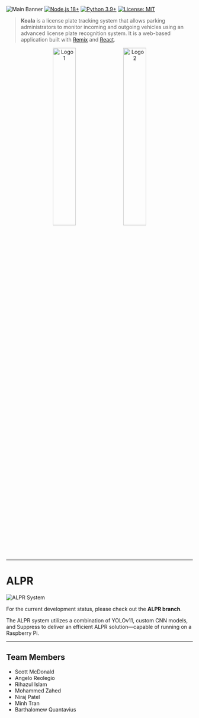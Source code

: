![Main Banner](https://github.com/user-attachments/assets/436f9f74-d78f-4633-a9fe-b0bf4a70b03e)
[![Node.js 18+](https://img.shields.io/badge/node-18%2B-brightgreen.svg)](https://nodejs.org/)
[![Python 3.9+](https://img.shields.io/badge/python-3.9%2B-blue.svg)](https://python.org/)
[![License: MIT](https://img.shields.io/badge/License-MIT-yellow.svg)](LICENSE)

> **Koala** is a license plate tracking system that allows parking administrators to monitor incoming and outgoing vehicles using an advanced license plate recognition system. It is a web-based application built with [Remix](https://remix.run/) and [React](https://reactjs.org/).



<div align="center">
  <img src="https://github.com/user-attachments/assets/2adc4731-0b49-4098-8298-c744e3fed6ed" alt="Logo 1" width="35%" style="display:inline-block; margin-right:10px;">
  <img src="https://github.com/user-attachments/assets/c0dee2be-74b7-4a03-89a4-954bb5dae2a8" alt="Logo 2" width="35%" style="display:inline-block;">
</div>

---

# ALPR

![ALPR System](https://github.com/user-attachments/assets/899d6ccc-352b-4d48-9d2d-8d4bb1a9b5ed)

For the current development status, please check out the **ALPR branch**.

The ALPR system utilizes a combination of YOLOv11, custom CNN models, and Suppress to deliver an efficient ALPR solution—capable of running on a Raspberry Pi.

---

## Team Members

- Scott McDonald
- Angelo Reolegio
- Rihazul Islam
- Mohammed Zahed
- Niraj Patel
- Minh Tran
- Barthalomew Quantavius
